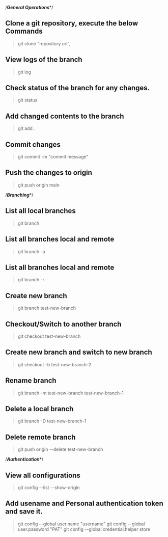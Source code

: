 /*************************************General Operations**************************************/

## Clone a git repository, execute the below Commands
> git clone "repository url",

## View logs of the branch
> git log

## Check status of the branch for any changes.
> git status

## Add changed contents to the branch
> git add .

## Commit changes
> git commit -m "commit message"

## Push the changes to origin
> git push origin main 

/*************************************Branching**************************************/
## List all local branches
> git branch

## List all branches local and remote
> git branch -a

## List all branches local and remote
> git branch -r

## Create new branch
> git branch test-new-branch

## Checkout/Switch to another branch
> git checkout test-new-branch

## Create new branch and switch to new branch
> git checkout -b test-new-branch-2

## Rename branch
> git branch -m test-new-branch test-new-branch-1

## Delete a local branch
> git branch -D test-new-branch-1

## Delete remote branch
> git push origin --delete test-new-branch

/*************************************Authentication**************************************/
## View all configurations
> git config --list --show-origin

## Add usename and Personal authentication token and save it.
> git config --global user.name "username"
> git config --global user.password "PAT"
> git config --global credential.helper store
